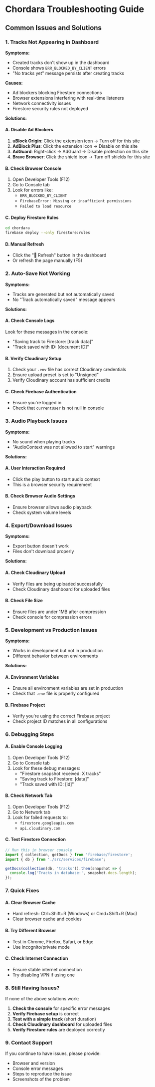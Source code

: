 # Chordara Troubleshooting Guide

## Common Issues and Solutions

### 1. Tracks Not Appearing in Dashboard

**Symptoms:**
- Created tracks don't show up in the dashboard
- Console shows `ERR_BLOCKED_BY_CLIENT` errors
- "No tracks yet" message persists after creating tracks

**Causes:**
- Ad blockers blocking Firestore connections
- Browser extensions interfering with real-time listeners
- Network connectivity issues
- Firestore security rules not deployed

**Solutions:**

#### A. Disable Ad Blockers
1. **uBlock Origin**: Click the extension icon → Turn off for this site
2. **AdBlock Plus**: Click the extension icon → Disable on this site
3. **AdGuard**: Right-click → AdGuard → Disable protection on this site
4. **Brave Browser**: Click the shield icon → Turn off shields for this site

#### B. Check Browser Console
1. Open Developer Tools (F12)
2. Go to Console tab
3. Look for errors like:
   - `ERR_BLOCKED_BY_CLIENT`
   - `FirebaseError: Missing or insufficient permissions`
   - `Failed to load resource`

#### C. Deploy Firestore Rules
```bash
cd chordara
firebase deploy --only firestore:rules
```

#### D. Manual Refresh
- Click the "🔄 Refresh" button in the dashboard
- Or refresh the page manually (F5)

### 2. Auto-Save Not Working

**Symptoms:**
- Tracks are generated but not automatically saved
- No "Track automatically saved" message appears

**Solutions:**

#### A. Check Console Logs
Look for these messages in the console:
- "Saving track to Firestore: [track data]"
- "Track saved with ID: [document ID]"

#### B. Verify Cloudinary Setup
1. Check your `.env` file has correct Cloudinary credentials
2. Ensure upload preset is set to "Unsigned"
3. Verify Cloudinary account has sufficient credits

#### C. Check Firebase Authentication
- Ensure you're logged in
- Check that `currentUser` is not null in console

### 3. Audio Playback Issues

**Symptoms:**
- No sound when playing tracks
- "AudioContext was not allowed to start" warnings

**Solutions:**

#### A. User Interaction Required
- Click the play button to start audio context
- This is a browser security requirement

#### B. Check Browser Audio Settings
- Ensure browser allows audio playback
- Check system volume levels

### 4. Export/Download Issues

**Symptoms:**
- Export button doesn't work
- Files don't download properly

**Solutions:**

#### A. Check Cloudinary Upload
- Verify files are being uploaded successfully
- Check Cloudinary dashboard for uploaded files

#### B. Check File Size
- Ensure files are under 1MB after compression
- Check console for compression errors

### 5. Development vs Production Issues

**Symptoms:**
- Works in development but not in production
- Different behavior between environments

**Solutions:**

#### A. Environment Variables
- Ensure all environment variables are set in production
- Check that `.env` file is properly configured

#### B. Firebase Project
- Verify you're using the correct Firebase project
- Check project ID matches in all configurations

### 6. Debugging Steps

#### A. Enable Console Logging
1. Open Developer Tools (F12)
2. Go to Console tab
3. Look for these debug messages:
   - "Firestore snapshot received: X tracks"
   - "Saving track to Firestore: [data]"
   - "Track saved with ID: [id]"

#### B. Check Network Tab
1. Open Developer Tools (F12)
2. Go to Network tab
3. Look for failed requests to:
   - `firestore.googleapis.com`
   - `api.cloudinary.com`

#### C. Test Firestore Connection
```javascript
// Run this in browser console
import { collection, getDocs } from 'firebase/firestore';
import { db } from './src/services/firebase';

getDocs(collection(db, 'tracks')).then(snapshot => {
  console.log('Tracks in database:', snapshot.docs.length);
});
```

### 7. Quick Fixes

#### A. Clear Browser Cache
- Hard refresh: Ctrl+Shift+R (Windows) or Cmd+Shift+R (Mac)
- Clear browser cache and cookies

#### B. Try Different Browser
- Test in Chrome, Firefox, Safari, or Edge
- Use incognito/private mode

#### C. Check Internet Connection
- Ensure stable internet connection
- Try disabling VPN if using one

### 8. Still Having Issues?

If none of the above solutions work:

1. **Check the console** for specific error messages
2. **Verify Firebase setup** is correct
3. **Test with a simple track** (short duration)
4. **Check Cloudinary dashboard** for uploaded files
5. **Verify Firestore rules** are deployed correctly

### 9. Contact Support

If you continue to have issues, please provide:
- Browser and version
- Console error messages
- Steps to reproduce the issue
- Screenshots of the problem
